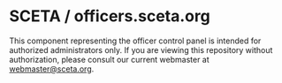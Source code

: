 # SCETA / officers.sceta.org
This component representing the officer control panel is intended for authorized administrators only. If you are viewing this repository without authorization, please consult our current webmaster at webmaster@sceta.org.